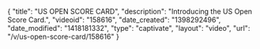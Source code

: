 {
    "title": "US OPEN SCORE CARD",
    "description": "Introducing the US Open Score Card.",
    "videoid": "158616",
    "date_created": "1398292496",
    "date_modified": "1418181332",
    "type": "captivate",
    "layout": "video",
    "url": "\/v\/us-open-score-card\/158616"
}